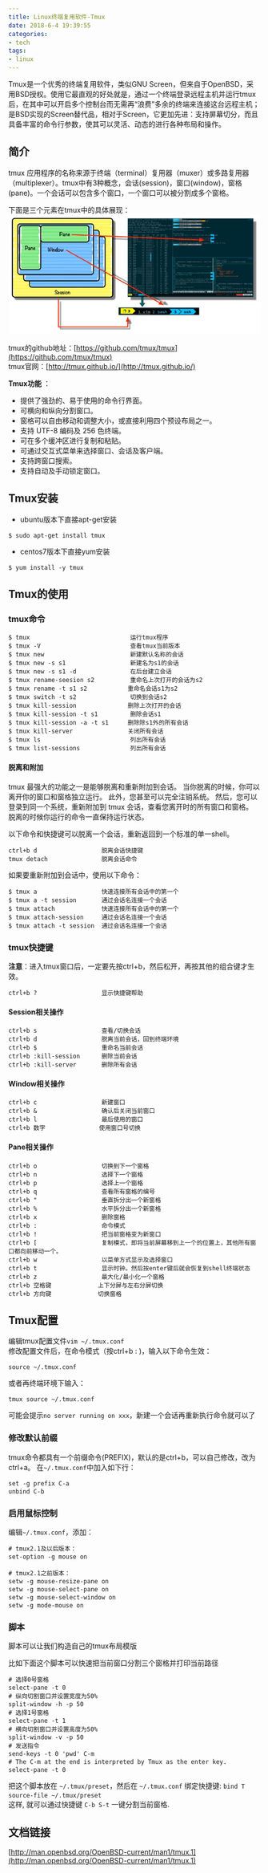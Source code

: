 ```yaml
---
title: Linux终端复用软件-Tmux
date: 2018-6-4 19:39:55
categories:
- tech
tags:
- linux
---
```

Tmux是一个优秀的终端复用软件，类似GNU Screen，但来自于OpenBSD，采用BSD授权。使用它最直观的好处就是，通过一个终端登录远程主机并运行tmux后，在其中可以开启多个控制台而无需再“浪费”多余的终端来连接这台远程主机；是BSD实现的Screen替代品，相对于Screen，它更加先进：支持屏幕切分，而且具备丰富的命令行参数，使其可以灵活、动态的进行各种布局和操作。

<!-- more -->

## 简介

tmux 应用程序的名称来源于终端（terminal）复用器（muxer）或多路复用器（multiplexer）。tmux中有3种概念，会话(session)，窗口(window)，窗格(pane)。一个会话可以包含多个窗口，一个窗口可以被分割成多个窗格。

下面是三个元素在tmux中的具体展现：
![](/assets/upload/6941baebjw1et4uosbtuhj21kw0qvqf1.jpg)

tmux的github地址：[https://github.com/tmux/tmux](https://github.com/tmux/tmux)  
tmux官网：[http://tmux.github.io/](http://tmux.github.io/)

**Tmux功能** ：
-  提供了强劲的、易于使用的命令行界面。
-  可横向和纵向分割窗口。
-  窗格可以自由移动和调整大小，或直接利用四个预设布局之一。
-  支持 UTF-8 编码及 256 色终端。
-  可在多个缓冲区进行复制和粘贴。
-  可通过交互式菜单来选择窗口、会话及客户端。
-  支持跨窗口搜索。
-  支持自动及手动锁定窗口。

## Tmux安装

+ ubuntu版本下直接apt-get安装
```
$ sudo apt-get install tmux
```
+ centos7版本下直接yum安装
```
$ yum install -y tmux
```

## Tmux的使用

### tmux命令
```
$ tmux                            运行tmux程序
$ tmux -V                         查看tmux当前版本
$ tmux new                        新建默认名称的会话
$ tmux new -s s1                  新建名为s1的会话
$ tmux new -s s1 -d               在后台建立会话 
$ tmux rename-seesion s2          重命名上次打开的会话为s2
$ tmux rename -t s1 s2　        　重命名会话s1为s2
$ tmux switch -t s2               切换到会话s2
$ tmux kill-session　           　删除上次打开的会话
$ tmux kill-session -t s1         删除会话s1
$ tmux kill-session -a -t s1　  　删除除s1外的所有会话
$ tmux kill-server　　            关闭所有会话
$ tmux ls                         列出所有会话
$ tmux list-sessions              列出所有会话
```

#### 脱离和附加

tmux 最强大的功能之一是能够脱离和重新附加到会话。 当你脱离的时候，你可以离开你的窗口和窗格独立运行。 此外，您甚至可以完全注销系统。 然后，您可以登录到同一个系统，重新附加到 tmux 会话，查看您离开时的所有窗口和窗格。 脱离的时候你运行的命令一直保持运行状态。

以下命令和快捷键可以脱离一个会话，重新返回到一个标准的单一shell。
```
ctrl+b d                  脱离会话快捷键
tmux detach               脱离会话命令
```

如果要重新附加到会话中，使用以下命令：
```
$ tmux a                  快速连接所有会话中的第一个
$ tmux a -t session       通过会话名连接一个会话
$ tmux attach             快速连接所有会话中的第一个
$ tmux attach-session     通过会话名连接一个会话
$ tmux attach -t session  通过会话名连接一个会话
```

### tmux快捷键

**注意**：进入tmux窗口后，一定要先按ctrl+b，然后松开，再按其他的组合键才生效。

```
ctrl+b ?                  显示快捷键帮助
```

#### Session相关操作
```
ctrl+b s                  查看/切换会话
ctrl+b d                  脱离当前会话，回到终端环境
ctrl+b $                  重命名当前会话	
ctrl+b :kill-session      删除当前会话
ctrl+b :kill-server       删除所有会话
```

#### Window相关操作
```
ctrl+b c                  新建窗口
ctrl+b &                  确认后关闭当前窗口
ctrl+b l                  最后使用的窗口
ctrl+b 数字               使用窗口号切换
```

#### Pane相关操作
```
ctrl+b o                  切换到下一个窗格
ctrl+b n                  选择下一个窗格
ctrl+b p                  选择上一个窗格
ctrl+b q                  查看所有窗格的编号
ctrl+b "                  垂直拆分出一个新窗格
ctrl+b %                  水平拆分出一个新窗格
ctrl+b x                  删除窗格
ctrl+b :                  命令模式
ctrl+b !                  把当前窗格变为新窗口
ctrl+b [                  复制模式，即将当前屏幕移到上一个的位置上，其他所有窗口都向前移动一个。
ctrl+b w                  以菜单方式显示及选择窗口
ctrl+b t                  显示时钟。然后按enter键后就会恢复到shell终端状态
ctrl+b z                  最大化/最小化一个窗格
ctrl+b 空格键             上下分屏与左右分屏切换
ctrl+b 方向键             切换窗格
```

## Tmux配置
编辑tmux配置文件`vim ~/.tmux.conf `  
修改配置文件后，在命令模式（按ctrl+b : )，输入以下命令生效：
``` 
source ~/.tmux.conf
```
或者再终端环境下输入：
``` 
tmux source ~/.tmux.conf
```
可能会提示`no server running on xxx`，新建一个会话再重新执行命令就可以了

### 修改默认前缀
tmux命令都具有一个前缀命令(PREFIX)，默认的是ctrl+b，可以自己修改，改为ctrl+a。 
在`~/.tmux.conf`中加入如下行：
```
set -g prefix C-a 
unbind C-b 
```

### 启用鼠标控制
编辑`~/.tmux.conf`，添加：  
```
# tmux2.1及以后版本：
set-option -g mouse on

# tmux2.1之前版本：
setw -g mouse-resize-pane on
setw -g mouse-select-pane on
setw -g mouse-select-window on
setw -g mode-mouse on
```

### 脚本

脚本可以让我们构造自己的tmux布局模版

比如下面这个脚本可以快速把当前窗口分割三个窗格并打印当前路径
```
# 选择0号窗格
select-pane -t 0  
# 纵向切割窗口并设置宽度为50%
split-window -h -p 50
# 选择1号窗格
select-pane -t 1
# 横向切割窗口并设置高度为50%
split-window -v -p 50
# 发送指令
send-keys -t 0 'pwd' C-m
# The C-m at the end is interpreted by Tmux as the enter key.
select-pane -t 0
```
把这个脚本放在 `~/.tmux/preset`，然后在 `~/.tmux.conf` 绑定快捷键: `bind T source-file ~/.tmux/preset`  
这样, 就可以通过快捷键 `C-b S-t` 一键分割当前窗格.

## 文档链接
[http://man.openbsd.org/OpenBSD-current/man1/tmux.1](http://man.openbsd.org/OpenBSD-current/man1/tmux.1)  
